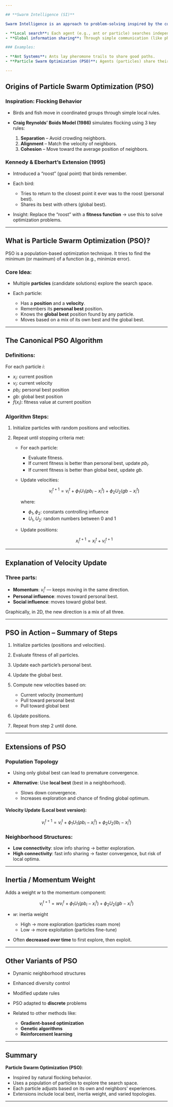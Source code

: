 ```yaml
---

## **Swarm Intelligence (SI)**

Swarm Intelligence is an approach to problem-solving inspired by the collective behavior of decentralized, self-organized systems—such as bird flocks or ant colonies. Key characteristics:

- **Local search**: Each agent (e.g., ant or particle) searches independently.
- **Global information sharing**: Through simple communication (like pheromone trails or shared best-known positions), agents influence one another.

### Examples:

- **Ant Systems**: Ants lay pheromone trails to share good paths.
- **Particle Swarm Optimization (PSO)**: Agents (particles) share their best-found solutions.

---
```


## **Origins of Particle Swarm Optimization (PSO)**

### **Inspiration: Flocking Behavior**

- Birds and fish move in coordinated groups through simple local rules.
- **Craig Reynolds’ Boids Model (1986)** simulates flocking using 3 key rules:

  1. **Separation** – Avoid crowding neighbors.
  2. **Alignment** – Match the velocity of neighbors.
  3. **Cohesion** – Move toward the average position of neighbors.

### **Kennedy & Eberhart’s Extension (1995)**

- Introduced a “roost” (goal point) that birds remember.
- Each bird:

  - Tries to return to the closest point it ever was to the roost (personal best).
  - Shares its best with others (global best).

- Insight: Replace the “roost” with a **fitness function** → use this to solve optimization problems.

---

## **What is Particle Swarm Optimization (PSO)?**

PSO is a population-based optimization technique. It tries to find the minimum (or maximum) of a function (e.g., minimize error).

### **Core Idea**:

- Multiple **particles** (candidate solutions) explore the search space.
- Each particle:

  - Has a **position** and a **velocity**.
  - Remembers its **personal best** position.
  - Knows the **global best** position found by any particle.
  - Moves based on a mix of its own best and the global best.

---

## **The Canonical PSO Algorithm**

### **Definitions**:

For each particle $i$:

- $x_i$: current position
- $v_i$: current velocity
- $pb_i$: personal best position
- $gb$: global best position
- $f(x_i)$: fitness value at current position

### **Algorithm Steps**:

1. Initialize particles with random positions and velocities.
2. Repeat until stopping criteria met:

   - For each particle:

     - Evaluate fitness.
     - If current fitness is better than personal best, update $pb_i$.
     - If current fitness is better than global best, update $gb$.

   - Update velocities:

     $$
     v_i^{t+1} = v_i^t + \phi_1 U_1 (pb_i - x_i^t) + \phi_2 U_2 (gb - x_i^t)
     $$

     where:

     - $\phi_1, \phi_2$: constants controlling influence
     - $U_1, U_2$: random numbers between 0 and 1

   - Update positions:

     $$
     x_i^{t+1} = x_i^t + v_i^{t+1}
     $$

---

## **Explanation of Velocity Update**

### Three parts:

- **Momentum**: $v_i^t$ — keeps moving in the same direction.
- **Personal influence**: moves toward personal best.
- **Social influence**: moves toward global best.

Graphically, in 2D, the new direction is a mix of all three.

---

## **PSO in Action – Summary of Steps**

1. Initialize particles (positions and velocities).
2. Evaluate fitness of all particles.
3. Update each particle’s personal best.
4. Update the global best.
5. Compute new velocities based on:

   - Current velocity (momentum)
   - Pull toward personal best
   - Pull toward global best

6. Update positions.
7. Repeat from step 2 until done.

---

## **Extensions of PSO**

### **Population Topology**

- Using only global best can lead to premature convergence.
- **Alternative**: Use **local best** (best in a neighborhood).

  - Slows down convergence.
  - Increases exploration and chance of finding global optimum.

#### Velocity Update (Local best version):

$$
v_i^{t+1} = v_i^t + \phi_1 U_1 (pb_i - x_i^t) + \phi_2 U_2 (lb_i - x_i^t)
$$

### **Neighborhood Structures**:

- **Low connectivity**: slow info sharing → better exploration.
- **High connectivity**: fast info sharing → faster convergence, but risk of local optima.

---

## **Inertia / Momentum Weight**

Adds a weight $w$ to the momentum component:

$$
v_i^{t+1} = w v_i^t + \phi_1 U_1 (pb_i - x_i^t) + \phi_2 U_2 (gb - x_i^t)
$$

- $w$: inertia weight

  - High → more exploration (particles roam more)
  - Low → more exploitation (particles fine-tune)

- Often **decreased over time** to first explore, then exploit.

---

## **Other Variants of PSO**

- Dynamic neighborhood structures
- Enhanced diversity control
- Modified update rules
- PSO adapted to **discrete** problems
- Related to other methods like:

  - **Gradient-based optimization**
  - **Genetic algorithms**
  - **Reinforcement learning**

---

## **Summary**

**Particle Swarm Optimization (PSO)**:

- Inspired by natural flocking behavior.
- Uses a population of particles to explore the search space.
- Each particle adjusts based on its own and neighbors' experiences.
- Extensions include local best, inertia weight, and varied topologies.

---
